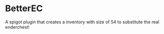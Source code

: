 # BetterEC
A spigot plugin that creates a inventory with size of 54 to substitute the real enderchest!
